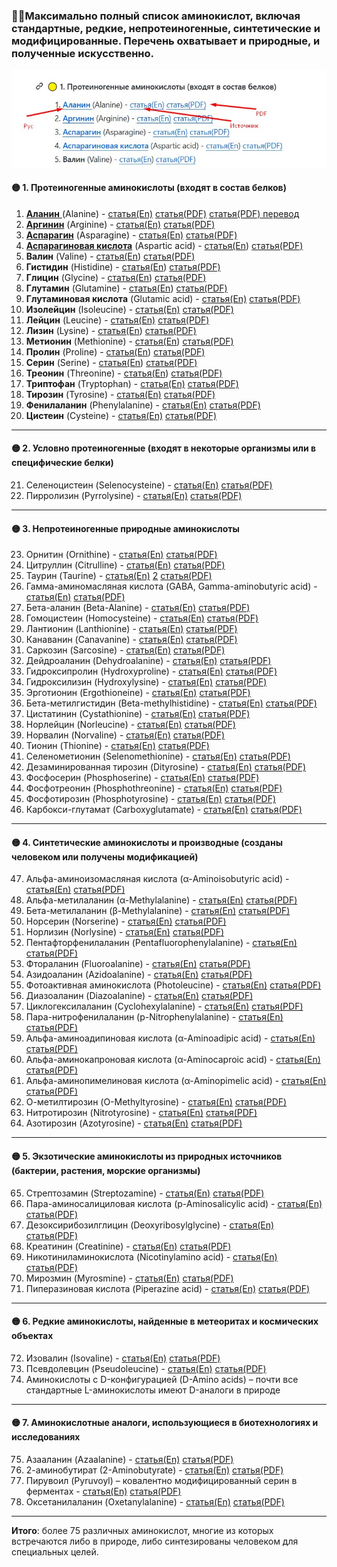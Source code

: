 ### 🧚‍♂️Максимально полный список аминокислот, включая стандартные, редкие, непротеиногенные, синтетические и модифицированные. Перечень охватывает и природные, и полученные искусственно.

![Пояснение](аминокислоты_пояснение.jpg "Помощь")

#### 🟡 1. Протеиногенные аминокислоты (входят в состав белков)

1. [**Аланин** ](Аланин.md)(Alanine) - [статья(En)](https://storm.genie.stanford.edu/article/alanine-1146711) [статья(PDF)](PDF/Alanine.pdf) [статья(PDF) перевод](PDF/) 
2. **[Аргинин](Аргинин.md)** (Arginine) - [статья(En)](https://storm.genie.stanford.edu/article/arginine-1146749) [статья(PDF)](PDF/Arginine.pdf)
3. **[Аспарагин](Аспаргин.md)** (Asparagine) - [статья(En)](https://storm.genie.stanford.edu/article/asparagine-1146852) [статья(PDF)](PDF/Asparagine.pdf)
4. **[Аспарагиновая кислота](Аспарагиновая_кислота.md)** (Aspartic acid) - [статья(En](https://storm.genie.stanford.edu/article/aspartic-acid-1147096)) [статья(PDF)](PDF/Aspartic_acid.pdf)
5. **Валин** (Valine) - [статья(En](https://storm.genie.stanford.edu/article/valine-1147161)) [статья(PDF)](PDF/Valine.pdf)
6. **Гистидин** (Histidine) - [статья(En](https://storm.genie.stanford.edu/article/histidine-1147214)) [статья(PDF)](PDF/Histidine.pdf)
7. **Глицин** (Glycine) - [статья(En](https://storm.genie.stanford.edu/article/glycine-1147231)) [статья(PDF)](PDF/Glycine.pdf)
8. **Глутамин** (Glutamine) - [статья(En](https://storm.genie.stanford.edu/article/glutamine-1149680)) [статья(PDF)](PDF/Glutamine.pdf)
9. **Глутаминовая кислота** (Glutamic acid) - [статья(En)](https://storm.genie.stanford.edu/article/glutamic-acid-1149685) [статья(PDF)](PDF/Glutamic_acid.pdf)
10. **Изолейцин** (Isoleucine) - [статья(En)](https://storm.genie.stanford.edu/article/isoleucine-1150289) [статья(PDF)](PDF/Isoleucine.pdf)
11. **Лейцин** (Leucine) - [статья(En)](https://storm.genie.stanford.edu/article/leucine-1150295) [статья(PDF)](PDF/Leucine.pdf)
12. **Лизин** (Lysine) - [статья(En](https://storm.genie.stanford.edu/article/lysine-1150414)) [статья(PDF)](PDF/Lysine.pdf)
13. **Метионин** (Methionine) - [статья(En](https://storm.genie.stanford.edu/article/methionine-1150727)) [статья(PDF)](PDF/Methionine.pdf)
14. **Пролин** (Proline) - [статья(En](https://storm.genie.stanford.edu/article/proline-1150733)) [статья(PDF)](PDF/Proline.pdf)
15. **Серин** (Serine) - [статья(En](https://storm.genie.stanford.edu/article/serine-1153083)) [статья(PDF)](PDF/Serine.pdf)
16. **Треонин** (Threonine) - [статья(En](https://storm.genie.stanford.edu/article/threonine-1153090)) [статья(PDF)](PDF/Threonine.pdf)
17. **Триптофан** (Tryptophan) - [статья(En)](https://storm.genie.stanford.edu/article/tryptophan-1153095) [статья(PDF)](PDF/Tryptophan.pdf)
18. **Тирозин** (Tyrosine) - [статья(En)](https://storm.genie.stanford.edu/article/tyrosine-1153269) [статья(PDF)](PDF/Tyrosine.pdf)
19. **Фенилаланин** (Phenylalanine) - [статья(En)](https://storm.genie.stanford.edu/article/phenylalanine-1153321) [статья(PDF)](PDF/Phenylalanine.pdf)
20. **Цистеин** (Cysteine) - [статья(En)](https://storm.genie.stanford.edu/article/cysteine-1153667) [статья(PDF)](PDF/Cysteine.pdf)

---

#### 🟡 2. Условно протеиногенные (входят в некоторые организмы или в специфические белки)

21. Селеноцистеин (Selenocysteine) - [статья(En)](https://storm.genie.stanford.edu/article/selenocysteine-1158689) [статья(PDF)](PDF/Selenocysteine.pdf)
22. Пирролизин (Pyrrolysine) - [статья(En)](https://storm.genie.stanford.edu/article/pyrrolysine-1153731) [статья(PDF)](PDF/Pyrrolysine.pdf)

---

#### 🟡 3. Непротеиногенные природные аминокислоты

23. Орнитин (Ornithine) - [статья(En)](https://storm.genie.stanford.edu/article/ornithine-1154037) [статья(PDF)](PDF/Ornithine.pdf)
24. Цитруллин (Citrulline) - [статья(En)](https://storm.genie.stanford.edu/article/citrulline-1154044) [статья(PDF)](PDF/Citrulline.pdf)
25. Таурин (Taurine) - [статья(En)](https://storm.genie.stanford.edu/article/taurine-1155976) [2](https://storm.genie.stanford.edu/article/how-does-taurin-influence-metabolic-syndrom%2C-insulin-sensitivity%2C-diabetes-and-fat-metabolism-571521) [статья(PDF)](PDF/Taurine.pdf)
26. Гамма-аминомасляная кислота (GABA, Gamma-aminobutyric acid) - [статья(En)](https://storm.genie.stanford.edu/article/gaba%2C-gamma-aminobutyric-acid-1155997) [статья(PDF)](PDF/GABA_Gamma-aminobutyric_acid.pdf)
27. Бета-аланин (Beta-Alanine) - [статья(En)](https://storm.genie.stanford.edu/article/beta-alanine-1156017) [статья(PDF)](PDF/Beta-Alanine.pdf)
28. Гомоцистеин (Homocysteine) - [статья(En)](https://storm.genie.stanford.edu/article/homocysteine-1156031) [статья(PDF)](PDF/Homocysteine.pdf)
29. Лантионин (Lanthionine) - [статья(En)](https://storm.genie.stanford.edu/article/lanthionine-1158627) [статья(PDF)](PDF/Lanthionine.pdf)
30. Канаванин (Canavanine) - [статья(En)](https://storm.genie.stanford.edu/article/canavanine-1158666) [статья(PDF)](PDF/Canavanine.pdf)
31. Саркозин (Sarcosine) - [статья(En)](https://storm.genie.stanford.edu/article/sarcosine-1158683) [статья(PDF)](PDF/Sarcosine.pdf)
32. Дейдроаланин (Dehydroalanine) - [статья(En)](https://storm.genie.stanford.edu/article/dehydroalanine-1158694) [статья(PDF)](PDF/Dehydroalanine.pdf)
33. Гидроксипролин (Hydroxyproline) - [статья(En)](https://storm.genie.stanford.edu/article/hydroxyproline-1158698) [статья(PDF)](PDF/Hydroxyproline.pdf)
34. Гидроксилизин (Hydroxylysine) - [статья(En)](https://storm.genie.stanford.edu/article/hydroxylysine-1162232) [статья(PDF)](PDF/Hydroxylysine.pdf)
35. Эрготионин (Ergothioneine) - [статья(En)](https://storm.genie.stanford.edu/article/ergothioneine-1162241) [статья(PDF)](PDF/Ergothioneine.pdf)
36. Бета-метилгистидин (Beta-methylhistidine) - [статья(En)](https://storm.genie.stanford.edu/article/beta-methylhistidine-1162246) [статья(PDF)](PDF/Beta-methylhistidine.pdf)
37. Цистатинин (Cystathionine) - [статья(En)](https://storm.genie.stanford.edu/article/cystathionine-1162255) [статья(PDF)](PDF/Cystathionine.pdf)
38. Норлейцин (Norleucine) - [статья(En)](https://storm.genie.stanford.edu/article/norleucine-1162261) [статья(PDF)](PDF/Norleucine.pdf)
39. Норвалин (Norvaline) - [статья(En)](https://storm.genie.stanford.edu/article/norvaline-1166374) [статья(PDF)](PDF/Norvaline.pdf)
40. Тионин (Thionine) - [статья(En)](https://storm.genie.stanford.edu/article/thionine-1166378) [статья(PDF)](PDF/Thionine.pdf)
41. Селенометионин (Selenomethionine) - [статья(En)](https://storm.genie.stanford.edu/article/selenomethionine-1166384) [статья(PDF)](PDF/Selenomethionine.pdf)
42. Дезаминированная тирозин (Dityrosine) - [статья(En)](https://storm.genie.stanford.edu/article/dityrosine-1166389) [статья(PDF)](PDF/Dityrosine.pdf)
43. Фосфосерин (Phosphoserine) - [статья(En)](https://storm.genie.stanford.edu/article/phosphoserine-1166393) [статья(PDF)](PDF/Phosphoserine.pdf)
44. Фосфотреонин (Phosphothreonine) - [статья(En)](https://storm.genie.stanford.edu/article/phosphothreonine-1166401) [статья(PDF)](PDF/Phosphothreonine.pdf)
45. Фосфотирозин (Phosphotyrosine) - [статья(En)](https://storm.genie.stanford.edu/article/phosphotyrosine-1166403) [статья(PDF)](PDF/Phosphotyrosine.pdf)
46. Карбокси-глутамат (Carboxyglutamate) - [статья(En)](https://storm.genie.stanford.edu/article/carboxyglutamate-1166406) [статья(PDF)](PDF/Carboxyglutamate.pdf)

---

#### 🟡 4. Синтетические аминокислоты и производные (созданы человеком или получены модификацией)

47. Альфа-аминоизомасляная кислота (α-Aminoisobutyric acid) - [статья(En)](https://storm.genie.stanford.edu/article/alfa-aminoisobutyric-acid-1166412) [статья(PDF)](PDF/alfa_Aminoisobutyric_acid.pdf)
48. Альфа-метилаланин (α-Methylalanine) - [статья(En)](https://storm.genie.stanford.edu/article/alfa-methylalanine-1166601) [статья(PDF)](PDF/alfa_Methylalanine.pdf)
49. Бета-метилаланин (β-Methylalanine) - [статья(En)](https://storm.genie.stanford.edu/article/b-methylalanine-1170502) [статья(PDF)](PDF/b_Methylalanine.pdf)
50. Норсерин (Norserine) - [статья(En)](https://storm.genie.stanford.edu/article/norserine-amino-acid-1170510) [статья(PDF)](PDF/Norserine_amino_acid.pdf)
51. Норлизин (Norlysine) - [статья(En)](https://storm.genie.stanford.edu/article/norlysine-1170518) [статья(PDF)](PDF/Norlysine.pdf)
52. Пентафторфенилаланин (Pentafluorophenylalanine) - [статья(En)](https://storm.genie.stanford.edu/article/pentafluorophenylalanine-1170793) [статья(PDF)](PDF/Pentafluorophenylalanine.pdf)
53. Фтораланин (Fluoroalanine) - [статья(En)](https://storm.genie.stanford.edu/article/fluoroalanine-1186973) [статья(PDF)](PDF/Fluoroalanine.pdf)
54. Азидоаланин (Azidoalanine) - [статья(En)](https://storm.genie.stanford.edu/article/azidoalanine-1186976) [статья(PDF)](PDF/Azidoalanine.pdf)
55. Фотоактивная аминокислота (Photoleucine) - [статья(En)](https://storm.genie.stanford.edu/article/photoleucine-1186983) [статья(PDF)](PDF/Photoleucine.pdf)
56. Диазоаланин (Diazoalanine) - [статья(En)](https://storm.genie.stanford.edu/article/diazoalanine-1186989) [статья(PDF)](PDF/Diazoalanine.pdf)
57. Циклогексилаланин (Cyclohexylalanine) - [статья(En)](https://storm.genie.stanford.edu/article/cyclohexylalanine-1187000) [статья(PDF)](PDF/Cyclohexylalanine.pdf)
58. Пара-нитрофенилаланин (p-Nitrophenylalanine) - [статья(En)](https://storm.genie.stanford.edu/article/p-nitrophenylalanine-1187007) [статья(PDF)](PDF/p_Nitrophenylalanine.pdf)
59. Альфа-аминоадипиновая кислота (α-Aminoadipic acid) - [статья(En)](https://storm.genie.stanford.edu/article/alfa-aminoadipic-acid-1187018) [статья(PDF)](PDF/alfa_Aminoadipic_acid.pdf)
60. Альфа-аминокапроновая кислота (α-Aminocaproic acid) - [статья(En)](https://storm.genie.stanford.edu/article/alfa-aminocaproic-acid-1187032) [статья(PDF)](PDF/alfa_Aminocaproic_acid.pdf)
61. Альфа-аминопимелиновая кислота (α-Aminopimelic acid) - [статья(En)](https://storm.genie.stanford.edu/article/alfa-aminopimelic-acid-1187040) [статья(PDF)](PDF/alfa_Aminopimelic_acid.pdf)
62. О-метилтирозин (O-Methyltyrosine) - [статья(En)](https://storm.genie.stanford.edu/article/o-methyltyrosine-1187044) [статья(PDF)](PDF/O_Methyltyrosine.pdf)
63. Нитротирозин (Nitrotyrosine) - [статья(En)](https://storm.genie.stanford.edu/article/nitrotyrosine-1208872) [статья(PDF)](PDF/Nitrotyrosine.pdf) 
64. Азотирозин (Azotyrosine) - [статья(En)](https://storm.genie.stanford.edu/article/azotyrosine-1208879) [статья(PDF)](PDF/Azotyrosine.pdf) 

---

#### 🟡 5. Экзотические аминокислоты из природных источников (бактерии, растения, морские организмы)

65. Стрептозамин (Streptozamine) - [статья(En)](https://storm.genie.stanford.edu/article/streptozamine-1208887) [статья(PDF)](PDF/Streptozamine.pdf) 
66. Пара-аминосалициловая кислота (p-Aminosalicylic acid) - [статья(En)](https://storm.genie.stanford.edu/article/p-aminosalicylic-acid-1208892) [статья(PDF)](PDF/p_Aminosalicylic_acid.pdf) 
67. Дезоксирибозилглицин (Deoxyribosylglycine) - [статья(En)](https://storm.genie.stanford.edu/article/deoxyribosylglycine-1208895) [статья(PDF)](PDF/Deoxyribosylglycine.pdf) 
68. Креатинин (Creatinine) - [статья(En)](https://storm.genie.stanford.edu/article/creatinine-1208899) [статья(PDF)](PDF/Creatinine.pdf) 
69. Никотиниламинокислота (Nicotinylamino acid) - [статья(En)](https://storm.genie.stanford.edu/article/nicotinylamino-acid-1208903) [статья(PDF)](PDF/Nicotinylamino_acid.pdf) 
70. Мирозмин (Myrosmine) - [статья(En)](https://storm.genie.stanford.edu/article/myrosmine-1208914) [статья(PDF)](PDF/Myrosmine.pdf) 
71. Пиперазиновая кислота (Piperazine acid) - [статья(En)](https://storm.genie.stanford.edu/article/piperazine-acid-1208920) [статья(PDF)](PDF/Piperazine_acid.pdf) 

---

#### 🟡 6. Редкие аминокислоты, найденные в метеоритах и космических объектах

72. Изовалин (Isovaline) - [статья(En)](https://storm.genie.stanford.edu/article/isovaline-1208928) [статья(PDF)](PDF/Isovaline.pdf) 
73. Псевдолевцин (Pseudoleucine) - [статья(En)](https://storm.genie.stanford.edu/article/pseudoleucine-1220715) [статья(PDF)](PDF/Pseudoleucine.pdf) 
74. Аминокислоты с D-конфигурацией (D-Amino acids) – почти все стандартные L-аминокислоты имеют D-аналоги в природе

---

#### 🟡 7. Аминокислотные аналоги, использующиеся в биотехнологиях и исследованиях

75. Азааланин (Azaalanine) - [статья(En)](https://storm.genie.stanford.edu/article/azaalanine-1220884) [статья(PDF)](PDF/Azaalanine.pdf) 
76. 2-аминобутират (2-Aminobutyrate) - [статья(En)](https://storm.genie.stanford.edu/article/2-aminobutyrate-1220891) [статья(PDF)](PDF/2_Aminobutyrate.pdf) 
77. Пирувоил (Pyruvoyl) – ковалентно модифицированный серин в ферментах - [статья(En)](https://storm.genie.stanford.edu/article/pyruvoyl-1220900) [статья(PDF)](PDF/Pyruvoyl.pdf) 
78. Оксетанилаланин (Oxetanylalanine) - [статья(En)](https://storm.genie.stanford.edu/article/oxetanylalanine-1220909) [статья(PDF)](PDF/Oxetanylalanine.pdf) 

---

**Итого**: более 75 различных аминокислот, многие из которых встречаются либо в природе, либо синтезированы человеком для специальных целей.
